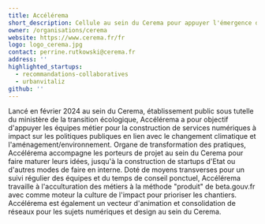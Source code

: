 ```yaml
---
title: Accélérema
short_description: Cellule au sein du Cerema pour appuyer l'émergence de services numériques à impact en méthode &quot;produit&quot; pour l'adaptation au changement climatique, l'aménagement et l'environnement
owner: /organisations/cerema
website: https://www.cerema.fr/fr
logo: logo_cerema.jpg
contact: perrine.rutkowski@cerema.fr
address: ''
highlighted_startups:
  - recommandations-collaboratives
  - urbanvitaliz
github: ''
---
```

Lancé en février 2024 au sein du Cerema, établissement public sous tutelle du ministère de la transition écologique, Accélérema a pour objectif d'appuyer les équipes métier pour la construction de services numériques à impact sur les politiques publiques en lien avec le changement climatique et l'aménagement/environnement. 
Organe de transformation des pratiques, Accélérema accompagne les porteurs de projet au sein du Cerema pour faire maturer leurs idées, jusqu'à la construction de startups d'Etat ou d'autres modes de faire en interne. Doté de moyens transverses pour un suivi régulier des équipes et du temps de conseil ponctuel, Accélérema travaille à l'acculturation des métiers à la méthode "produit" de beta.gouv.fr avec comme moteur la culture de l'impact pour prioriser les chantiers. Accélérema est également un vecteur d'animation et consolidation de réseaux pour les sujets numériques et design au sein du Cerema.
